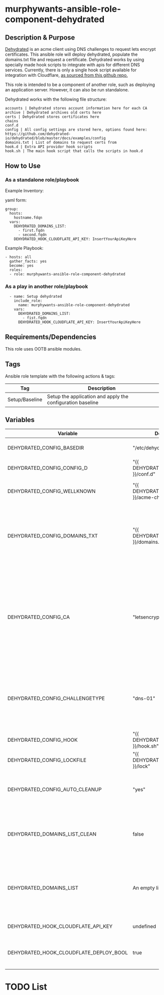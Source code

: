 # murphywants-ansible-role-component-dehydrated

## Description & Purpose

[Dehydrated](https://github.com/dehydrated-io/dehydrated) is an acme client using DNS challenges to request lets encrypt certificates. This ansible role will deploy dehydrated, populate the domains.txt file and request a certificate. Dehydrated works by using specially made hook scripts to integrate with apis for different DNS services. Currently, there is only a single hook script available for integration with Cloudflare, [as sourced from this github repo.](https://github.com/socram8888/dehydrated-hook-cloudflare/tree/master)

This role is intended to be a component of another role, such as deploying an application server. However, it can also be run standalone. 

Dehydrated works with the following file structure:

```
accounts | Dehydrated stores account information here for each CA
archive | Dehydrated archives old certs here
certs | Dehydrated stores certificates here
chains
conf.d 
config | All config settings are stored here, options found here: https://github.com/dehydrated-io/dehydrated/blob/master/docs/examples/config
domains.txt | List of domains to request certs from
hook.d | Extra API providor hook scripts
hook.sh | The main hook script that calls the scripts in hook.d
```

## How to Use

### As a standalone role/playbook 

Example Inventory:

yaml form:
```
group:
  hosts:
    hostname.fdqn
  vars:
    DEHYDRATED_DOMAINS_LIST: 
      - first.fqdn
      - second.fqdn
    DEHYDRATED_HOOK_CLOUDFLATE_API_KEY: InsertYourApiKeyHere
```

Example Playbook:

```
- hosts: all 
  gather_facts: yes
  become: yes
  roles:
  - role: murphywants-ansible-role-component-dehydrated
```

### As a play in another role/playbook 
```
  - name: Setup dehydrated
    include_role: 
      name: murphywants-ansible-role-component-dehydrated
    vars:
      DEHYDRATED_DOMAINS_LIST:
        - fist.fqdn
      DEHYDRATED_HOOK_CLOUDFLATE_API_KEY: InsertYourApiKeyHere 
```

## Requirements/Dependencies
This role uses OOTB ansible modules. 


## Tags
Ansible role template with the following actions & tags:

Tag | Description
--- | ---
Setup/Baseline | Setup the application and apply the configuration baseline


## Variables
Variable | Default Value | Description
---|---|---
DEHYDRATED_CONFIG_BASEDIR |    "/etc/dehydrated/" | Where the config files are located
DEHYDRATED_CONFIG_CONFIG_D |  "{{ DEHYDRATED_CONFIG_BASEDIR }}/conf.d" | An extended config changes
DEHYDRATED_CONFIG_WELLKNOWN |  "{{ DEHYDRATED_CONFIG_BASEDIR }}/acme-challenges" | Location of the temp challenges directory
DEHYDRATED_CONFIG_DOMAINS_TXT |  "{{ DEHYDRATED_CONFIG_BASEDIR }}/domains.txt" | Location of the domains.txt file that contains a list of domains to generate certifactes for
DEHYDRATED_CONFIG_CA |  "letsencrypt" | This can be changed to target different CAs. [As described here](https://github.com/dehydrated-io/dehydrated/blob/master/docs/examples/config), there are a few other options: "letsencrypt, letsencrypt-test, zerossl, buypass, buypass-test"
DEHYDRATED_CONFIG_CHALLENGETYPE |  "dns-01" | The ACME challenge type. This is only configured for DNS challenge and shouldn't be changed. 
DEHYDRATED_CONFIG_HOOK |  "{{ DEHYDRATED_CONFIG_BASEDIR }}/hook.sh" | Location of the hook script
DEHYDRATED_CONFIG_LOCKFILE |  "{{ DEHYDRATED_CONFIG_BASEDIR }}/lock" | Location of the lock file 
DEHYDRATED_CONFIG_AUTO_CLEANUP |  "yes" | Yes or No, if dehydrated should automatically cleanup after itself
DEHYDRATED_DOMAINS_LIST_CLEAN |  false | If its set to true, domains.txt is deleted and recreated, cleaning up the file
DEHYDRATED_DOMAINS_LIST | An empty list | Dehydrated will attempt to request certs for each domain in this list. Each domain is added to domains.txt
DEHYDRATED_HOOK_CLOUDFLATE_API_KEY |  undefined | Enter your cloudflare api key here
DEHYDRATED_HOOK_CLOUDFLATE_DEPLOY_BOOL |  true | True/False if the cloudflare hook script is deployed

# TODO List
